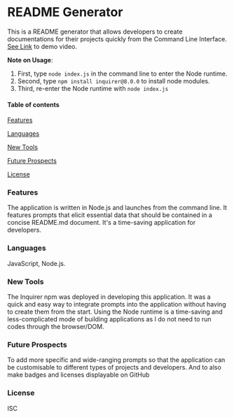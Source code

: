 # README Generator
This is a README generator that allows developers to create documentations for their projects quickly from the Command Line Interface. [See Link](https://watch.screencastify.com/v/gQvVMitoBtVfzJrGaUSF) to demo video.

**Note on Usage**: 
1. First, type `node index.js` in the command line to enter the Node runtime.
2. Second,  type `npm install inquirer@8.0.0` to install node modules.
3. Third, re-enter the Node runtime with `node index.js`

#### Table of contents
[Features](#features)

[Languages](#languages)

[New Tools](#new-tools)

[Future Prospects](#future-prospects)

[License](#license)

### Features
The application is written in Node.js and launches from the command line. It features prompts that elicit essential data that should be contained in a concise README.md document. It's a time-saving application for developers.
### Languages 
 JavaScript, Node.js.
### New Tools     
The Inquirer npm was deployed in developing this application. It was a quick and easy way to integrate prompts into the application without having to create them from the start. Using the Node runtime is a time-saving and less-complicated mode of building applications as I do not need to run codes through the browser/DOM.
### Future Prospects    
To add more specific and wide-ranging prompts so that the application can be customisable to different types of projects and developers. And to also make badges and licenses displayable on GitHub
### License  
 ISC
